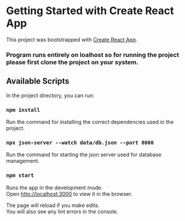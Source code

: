 # Getting Started with Create React App

This project was bootstrapped with [Create React App](https://github.com/facebook/create-react-app).

### Program runs entirely on loalhost so for running the project please first clone the project on your system.

## Available Scripts

In the project directory, you can run:

### `npm install` 
Run the command for installing the correct dependencies used in the project.

### `npx json-server --watch data/db.json --port 8000`
Run the command for starting the json server used for database management.

### `npm start`

Runs the app in the development mode.\
Open [http://localhost:3000](http://localhost:3000) to view it in the browser.

The page will reload if you make edits.\
You will also see any lint errors in the console.
